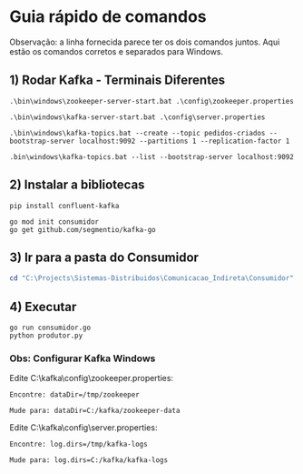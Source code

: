 # Guia rápido de comandos

Observação: a linha fornecida parece ter os dois comandos juntos. Aqui estão os comandos corretos e separados para Windows.

## 1) Rodar Kafka - Terminais Diferentes
```
.\bin\windows\zookeeper-server-start.bat .\config\zookeeper.properties

.\bin\windows\kafka-server-start.bat .\config\server.properties

.\bin\windows\kafka-topics.bat --create --topic pedidos-criados --bootstrap-server localhost:9092 --partitions 1 --replication-factor 1

.bin\windows\kafka-topics.bat --list --bootstrap-server localhost:9092
```

## 2) Instalar a bibliotecas
```
pip install confluent-kafka

go mod init consumidor
go get github.com/segmentio/kafka-go
```

## 3) Ir para a pasta do Consumidor
```powershell
cd "C:\Projects\Sistemas-Distribuidos\Comunicacao_Indireta\Consumidor"
```

## 4) Executar
```
go run consumidor.go
python produtor.py
```

### Obs: Configurar Kafka Windows
Edite C:\kafka\config\zookeeper.properties:

    Encontre: dataDir=/tmp/zookeeper

    Mude para: dataDir=C:/kafka/zookeeper-data

Edite C:\kafka\config\server.properties:

    Encontre: log.dirs=/tmp/kafka-logs

    Mude para: log.dirs=C:/kafka/kafka-logs